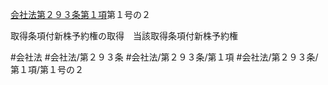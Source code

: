 [会社法第２９３条第１項](会社法＿＿＿＿第２９３条第１項)第１号の２

取得条項付新株予約権の取得　当該取得条項付新株予約権


#会社法
#会社法/第２９３条
#会社法/第２９３条/第１項
#会社法/第２９３条/第１項/第１号の２

